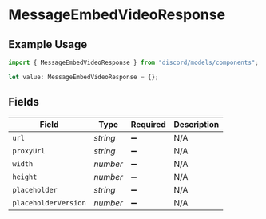 # MessageEmbedVideoResponse

## Example Usage

```typescript
import { MessageEmbedVideoResponse } from "discord/models/components";

let value: MessageEmbedVideoResponse = {};
```

## Fields

| Field                | Type                 | Required             | Description          |
| -------------------- | -------------------- | -------------------- | -------------------- |
| `url`                | *string*             | :heavy_minus_sign:   | N/A                  |
| `proxyUrl`           | *string*             | :heavy_minus_sign:   | N/A                  |
| `width`              | *number*             | :heavy_minus_sign:   | N/A                  |
| `height`             | *number*             | :heavy_minus_sign:   | N/A                  |
| `placeholder`        | *string*             | :heavy_minus_sign:   | N/A                  |
| `placeholderVersion` | *number*             | :heavy_minus_sign:   | N/A                  |